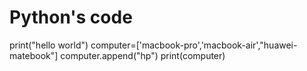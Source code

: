 # Python's code
print("hello world")
computer=['macbook-pro','macbook-air',"huawei-matebook"]
computer.append("hp")
print(computer)

